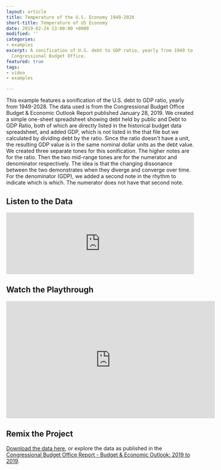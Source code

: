 ```yaml
---
layout: article
title: Temperature of the U.S. Economy 1949-2028
short-title: Temperature of US Economy
date: 2019-02-24 13:00:00 +0000
modified: ''
categories:
- examples
excerpt: A sonification of U.S. debt to GDP ratio, yearly from 1949 to 2028 from the
  Congressional Budget Office.
featured: true
tags:
- video
- examples

---
```

This example features a sonification of the U.S. debt to GDP ratio, yearly from 1949-2028. The data used is from the Congressional Budget Office Budget & Economic Outlook Report published January 28, 2019. We created a simple one-sheet spreadsheet showing debt held by public and Debt to GDP Ratio, both of which are directly listed in the historical budget data spreadsheet, and added GDP, which is not listed in the that file but we calculated by dividing debt by the ratio. Since the ratio doesn't have a unit, the resulting GDP value is in the same nominal dollar units as the debt value. We created three separate tones for this sonification. The higher notes are for the ratio. Then the two mid-range tones are for the numerator and denominator respectively. The idea is that the changing dissonance between the two demonstrates when they diverge and converge over time. For the denominator (GDP), we added a second note in the rhythm to indicate which is which. The numerator does not have that second note.

## Listen to the Data

<iframe width="100%" height="166" scrolling="no" frameborder="no" allow="autoplay" src="https://w.soundcloud.com/player/?url=https%3A//api.soundcloud.com/tracks/581757858%3Fsecret_token%3Ds-E2CJ1&color=%23f57c00&auto_play=false&hide_related=false&show_comments=true&show_user=true&show_reposts=false&show_teaser=true"></iframe>

## Watch the Playthrough

<iframe width="560" height="315" src="https://www.youtube.com/embed/nKrEnzibu7w" frameborder="0" allow="accelerometer; autoplay; encrypted-media; gyroscope; picture-in-picture" allowfullscreen></iframe>

## Remix the Project

[Download the data here](https://drive.google.com/file/d/1ZATpGRlbQZewcdRmAjFl-ibJYKWydYhJ/view "U.S. Debt to GDP Ratio"),  or explore the data as published in the [Congressional Budget Office Report - Budget & Economic Outlook: 2019 to 2019](https://www.cbo.gov/publication/54918 "Congressional Budget Office Budget and Economic Outlook Report Jan 2019").